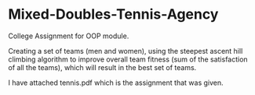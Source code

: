 # Mixed-Doubles-Tennis-Agency
College Assignment for OOP module.

Creating a set of teams (men and women), using the steepest ascent hill climbing algorithm 
to improve overall team fitness (sum of the satisfaction of all the teams), which will result in the best set of teams.

I have attached tennis.pdf which is the assignment that was given.
